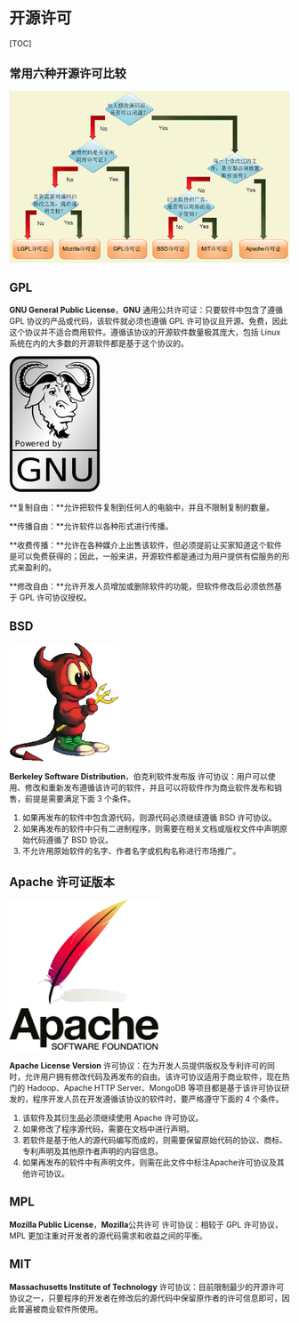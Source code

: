 # 开源许可

[TOC]

## 常用六种开源许可比较
 ![](../../Image/licence.png)

## GPL

**GNU General Public License**，**GNU** 通用公共许可证：只要软件中包含了遵循 GPL 协议的产品或代码，该软件就必须也遵循 GPL 许可协议且开源、免费，因此这个协议并不适合商用软件。遵循该协议的开源软件数量极其庞大，包括 Linux 系统在内的大多数的开源软件都是基于这个协议的。

  ![](../../Image/g/Gnu-GPL.png)

**复制自由：**允许把软件复制到任何人的电脑中，并且不限制复制的数量。

**传播自由：**允许软件以各种形式进行传播。

**收费传播：**允许在各种媒介上出售该软件，但必须提前让买家知道这个软件是可以免费获得的；因此，一般来讲，开源软件都是通过为用户提供有偿服务的形式来盈利的。

**修改自由：**允许开发人员增加或删除软件的功能，但软件修改后必须依然基于 GPL 许可协议授权。

## **BSD**

 ![](../../Image/b/bsd.png)

**Berkeley Software Distribution**，伯克利软件发布版 许可协议：用户可以使用、修改和重新发布遵循该许可的软件，并且可以将软件作为商业软件发布和销售，前提是需要满足下面 3 个条件。

1. 如果再发布的软件中包含源代码，则源代码必须继续遵循 BSD 许可协议。
2. 如果再发布的软件中只有二进制程序，则需要在相关文档或版权文件中声明原始代码遵循了 BSD 协议。
3. 不允许用原始软件的名字、作者名字或机构名称进行市场推广。

## Apache 许可证版本

 ![](../../Image/a/apache.png)

**Apache License Version** 许可协议：在为开发人员提供版权及专利许可的同时，允许用户拥有修改代码及再发布的自由。该许可协议适用于商业软件，现在热门的 Hadoop、Apache  HTTP Server、MongoDB 等项目都是基于该许可协议研发的，程序开发人员在开发遵循该协议的软件时，要严格遵守下面的 4 个条件。

1. 该软件及其衍生品必须继续使用 Apache 许可协议。
2. 如果修改了程序源代码，需要在文档中进行声明。
3. 若软件是基于他人的源代码编写而成的，则需要保留原始代码的协议、商标、专利声明及其他原作者声明的内容信息。
4. 如果再发布的软件中有声明文件，则需在此文件中标注Apache许可协议及其他许可协议。

## MPL

**Mozilla Public License**，**Mozilla**公共许可 许可协议：相较于 GPL 许可协议，MPL 更加注重对开发者的源代码需求和收益之间的平衡。

## MIT

**Massachusetts Institute of Technology** 许可协议：目前限制最少的开源许可协议之一，只要程序的开发者在修改后的源代码中保留原作者的许可信息即可，因此普遍被商业软件所使用。

